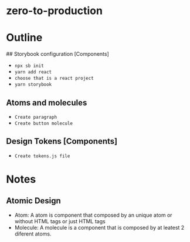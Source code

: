 # zero-to-production

# Outline
## Storybook configuration [Components]
- `npx sb init`
- `yarn add react`
- `choose that is a react project`
- `yarn storybook`
## Atoms and molecules
- `Create paragraph`
- `Create button molecule`
## Design Tokens [Components]
- `Create tokens.js file`

# Notes
## Atomic Design
- Atom: A atom is component that composed by an unique atom or without HTML tags or just HTML tags  
- Molecule: A molecule is a component that is composed by at leatest 2 diferent atoms.
